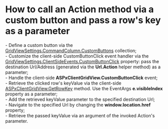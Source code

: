 # How to call an Action method via a custom button and pass a row's key as a parameter


<p>- Define a custom button via the <a href="http://documentation.devexpress.com/#AspNet/DevExpressWebASPxGridViewGridViewCommandColumn_CustomButtonstopic"><u>GridViewSettings.CommandColumn.CustomButtons</u></a> collection;<br />
- Customize the client-side CustomButtonClick event handler via the <a href="http://documentation.devexpress.com/#AspNet/DevExpressWebASPxGridViewScriptsASPxClientGridView_CustomButtonClicktopic"><u>GridViewSettings.ClientSideEvents.CustomButtonClick</u></a> property: pass the destination Url/Address (generated via the <strong>Url.Action</strong> helper method) as a parameter;<br />
- Handle the client-side <strong>ASPxClientGridView.CustomButtonClick</strong> event;<br />
- Retrieve the clicked row's keyValue via the client-side <a href="http://documentation.devexpress.com/#AspNet/DevExpressWebASPxGridViewScriptsASPxClientGridView_GetRowKeytopic"><u>ASPxClientGridView.GetRowKey</u></a> method. Use the EventArgs <strong>e.visibleIndex</strong> property as a parameter;<br />
- Add the retrieved keyValue parameter to the specified destination Url;<br />
- Navigate to the specified Url by changing the <strong>window.location.href</strong> property;<br />
- Retrieve the passed keyValue via an argument of the invoked Action's parameter.</p>

<br/>


